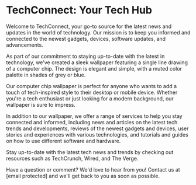 <!--font:Poppins-->

# TechConnect: Your Tech Hub

Welcome to TechConnect, your go-to source for the latest news and updates in the world of technology. Our mission is to keep you informed and connected to the newest gadgets, devices, software updates, and advancements.

As part of our commitment to staying up-to-date with the latest in technology, we've created a sleek wallpaper featuring a single line drawing of a computer chip. The design is elegant and simple, with a muted color palette in shades of grey or blue.

Our computer chip wallpaper is perfect for anyone who wants to add a touch of tech-inspired style to their desktop or mobile device. Whether you're a tech enthusiast or just looking for a modern background, our wallpaper is sure to impress.

In addition to our wallpaper, we offer a range of services to help you stay connected and informed, including news and articles on the latest tech trends and developments, reviews of the newest gadgets and devices, user stories and experiences with various technologies, and tutorials and guides on how to use different software and hardware.

Stay up-to-date with the latest tech news and trends by checking out resources such as TechCrunch, Wired, and The Verge.

Have a question or comment? We'd love to hear from you! Contact us at [email protected] and we'll get back to you as soon as possible.

<!--

Write me content for website with wallpaper which alt text is:

"A wallpaper with a single line drawing of a computer chip, in a muted color palette such as grey or blue."

The name/title of the page should not be 1:1 copy of the alt text but rather a real content of the website which is using this wallpaper.

- Use markdown format 
- Start with heading
- Heading should be short and concise
- The content should look like a real website 
- The website should not be about the wallpaper, wallpaper is just a related background
- Heading should be contain work "wallpaper" or "background"
- Include real sections like references, contact, user stories, etc. use things relevant to the page purpose.
- Feel free to use structure like headings, bullets, numbering, blockquotes, paragraphs, horizontal lines, etc.
- You can use formatting like bold or _italic_
- You can include UTF-8 emojis
- Links should be only #hash anchors (and you can refer to the document itself)
- Do not include images


---


# TechConnect - Connecting You to the Latest in Technology

## About Us
At TechConnect, we are dedicated to providing you with the latest news and updates in the world of technology. From new gadgets and devices to software updates and advancements, we strive to keep you informed and up-to-date.

## Our Services
We offer a range of services to help you stay connected and informed, including:

- News and articles on the latest tech trends and developments
- Reviews of the newest gadgets and devices
- User stories and experiences with various technologies
- Tutorials and guides on how to use different software and hardware

## Our Wallpaper
As part of our commitment to staying up-to-date with the latest in technology, we have created a wallpaper that features a single line drawing of a computer chip. The design is simple yet elegant, with a muted color palette in shades of grey or blue.

Our wallpaper is perfect for anyone who wants to add a touch of tech-inspired style to their desktop or mobile device. Whether you're a tech enthusiast or just looking for a sleek and modern background, our computer chip wallpaper is sure to impress.

## How to Download
To download our wallpaper, simply click on the link below and save the image to your device. Then, set it as your desktop or mobile background to enjoy the sleek and stylish design.

[Download our Computer Chip Wallpaper](#)

## References
Stay up-to-date with the latest tech news and trends by checking out these resources:

- [TechCrunch](#)
- [Wired](#)
- [The Verge](#)

## Contact Us
Have a question or comment? We'd love to hear from you! Contact us at [email protected] and we'll get back to you as soon as possible.


---


Heading is too long, rewrite whole content.


---


# TechConnect - Stay Up-to-Date with the Latest in Technology

At TechConnect, we are dedicated to providing you with the latest news and updates in the world of technology. From new gadgets and devices to software updates and advancements, we strive to keep you informed and connected.

As part of our commitment to staying up-to-date with the latest in technology, we have created a sleek and stylish wallpaper featuring a single line drawing of a computer chip. The design is simple yet elegant, with a muted color palette in shades of grey or blue.

Our computer chip wallpaper is perfect for anyone who wants to add a touch of tech-inspired style to their desktop or mobile device. Whether you're a tech enthusiast or just looking for a modern background, our wallpaper is sure to impress.

In addition to our wallpaper, we offer a range of services to help you stay connected and informed, including news and articles on the latest tech trends and developments, reviews of the newest gadgets and devices, user stories and experiences with various technologies, and tutorials and guides on how to use different software and hardware.

Stay up-to-date with the latest tech news and trends by checking out resources such as TechCrunch, Wired, and The Verge.

Have a question or comment? We'd love to hear from you! Contact us at [email protected] and we'll get back to you as soon as possible.


---


Heading is too long, rewrite whole content.


---


# TechConnect - Your Source for the Latest in Technology

At TechConnect, we're passionate about keeping you informed and connected to the latest advancements in technology. That's why we offer a range of services, including news and articles on the newest tech trends, reviews of the latest gadgets and devices, user stories and experiences, and tutorials and guides on how to use different software and hardware.

As part of our commitment to staying up-to-date with the latest in technology, we've created a sleek and stylish wallpaper featuring a single line drawing of a computer chip. The design is elegant and simple, with a muted color palette in shades of grey or blue.

Our computer chip wallpaper is perfect for anyone who wants to add a touch of tech-inspired style to their desktop or mobile device. Whether you're a tech enthusiast or just looking for a modern background, our wallpaper is sure to impress.

Stay up-to-date with the latest tech news and trends by checking out resources such as TechCrunch, Wired, and The Verge.

Have a question or comment? We'd love to hear from you! Contact us at [email protected] and we'll get back to you as soon as possible.


---


Heading is too long, rewrite whole content.


---


# TechConnect - Your Hub for the Latest in Tech

Welcome to TechConnect, your go-to source for the latest news and updates in the world of technology. Our mission is to keep you informed and connected to the newest gadgets, devices, software updates, and advancements.

As part of our commitment to staying up-to-date with the latest in technology, we've created a sleek wallpaper featuring a single line drawing of a computer chip. The design is elegant and simple, with a muted color palette in shades of grey or blue.

Our computer chip wallpaper is perfect for anyone who wants to add a touch of tech-inspired style to their desktop or mobile device. Whether you're a tech enthusiast or just looking for a modern background, our wallpaper is sure to impress.

In addition to our wallpaper, we offer a range of services to help you stay connected and informed, including news and articles on the latest tech trends and developments, reviews of the newest gadgets and devices, user stories and experiences with various technologies, and tutorials and guides on how to use different software and hardware.

Stay up-to-date with the latest tech news and trends by checking out resources such as TechCrunch, Wired, and The Verge.

Have a question or comment? We'd love to hear from you! Contact us at [email protected] and we'll get back to you as soon as possible.


---


Write me a Google font which is best fitting for the website.

Pick from the list:
- Montserrat
- Poppins
- IBM Plex Sans
- Great Vibes
- Raleway
- Lato
- Exo 2
- Roboto
- Futura
- Barlow Condensed
- Alegreya
- Inter
- Open Sans
- Dancing Script
- Lobster
- Orbitron
- Playfair Display


Write just the font name nothing else.


---


Poppins

-->
